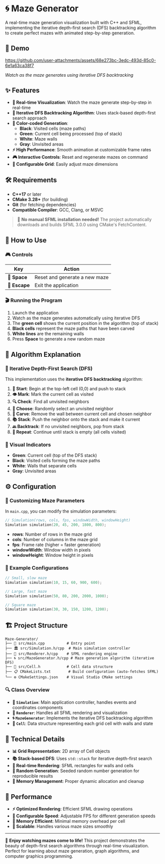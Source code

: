 # 🌀 Maze Generator

A real-time maze generation visualization built with C++ and SFML, implementing the iterative depth-first search (DFS) backtracking algorithm to create perfect mazes with animated step-by-step generation.

## 📸 Demo

https://github.com/user-attachments/assets/68e273bc-3edc-493d-85c0-6e1a63ca38f7

*Watch as the maze generates using iterative DFS backtracking*

## ✨ Features

- **🎯 Real-time Visualization**: Watch the maze generate step-by-step in real-time
- **🔄 Iterative DFS Backtracking Algorithm**: Uses stack-based depth-first search approach
- **🎨 Color-coded Generation**: 
  - **Black**: Visited cells (maze paths)
  - **Green**: Current cell being processed (top of stack)
  - **White**: Maze walls
  - **Gray**: Unvisited areas
- **⚡ High Performance**: Smooth animation at customizable frame rates
- **🎮 Interactive Controls**: Reset and regenerate mazes on command
- **📐 Configurable Grid**: Easily adjust maze dimensions

## 🛠️ Requirements

- **C++17** or later
- **CMake 3.28+** (for building)
- **Git** (for fetching dependencies)
- **Compatible Compiler**: GCC, Clang, or MSVC

> 🎉 **No manual SFML installation needed!** The project automatically downloads and builds SFML 3.0.0 using CMake's FetchContent.

## 🎯 How to Use

### 🎮 Controls

| Key | Action |
|-----|--------|
| **🔄 Space** | Reset and generate a new maze |
| **🚪 Escape** | Exit the application |

### 🎬 Running the Program

1. Launch the application
2. Watch as the maze generates automatically using iterative DFS
3. The **green cell** shows the current position in the algorithm (top of stack)
4. **Black cells** represent the maze paths that have been carved
5. **White lines** are the remaining walls
6. Press **Space** to generate a new random maze

## 🔧 Algorithm Explanation

### 🧠 Iterative Depth-First Search (DFS)

This implementation uses the **iterative DFS backtracking** algorithm:

1. **🎯 Start**: Begin at the top-left cell (0,0) and push to stack
2. **👁️ Mark**: Mark the current cell as visited
3. **🔍 Check**: Find all unvisited neighbors
4. **🎲 Choose**: Randomly select an unvisited neighbor
5. **🧱 Carve**: Remove the wall between current cell and chosen neighbor
6. **📚 Stack**: Push the neighbor onto the stack and make it current
7. **🔙 Backtrack**: If no unvisited neighbors, pop from stack
8. **🔁 Repeat**: Continue until stack is empty (all cells visited)

### 🎨 Visual Indicators

- **Green**: Current cell (top of the DFS stack)
- **Black**: Visited cells forming the maze paths
- **White**: Walls that separate cells
- **Gray**: Unvisited areas

## ⚙️ Configuration

### 📐 Customizing Maze Parameters

In `main.cpp`, you can modify the simulation parameters:

```cpp
// Simulation(rows, cols, fps, windowWidth, windowHeight)
Simulation simulation(20, 45, 200, 1800, 800);
```

- **rows**: Number of rows in the maze grid
- **cols**: Number of columns in the maze grid  
- **fps**: Frame rate (higher = faster generation)
- **windowWidth**: Window width in pixels
- **windowHeight**: Window height in pixels

### 🎯 Example Configurations

```cpp
// Small, slow maze
Simulation simulation(10, 15, 60, 900, 600);

// Large, fast maze
Simulation simulation(50, 80, 200, 2000, 1000);

// Square maze
Simulation simulation(30, 30, 150, 1200, 1200);
```

## 🏗️ Project Structure

```
Maze-Generator/
├── 📄 src/main.cpp          # Entry point
├── 🏛️ src/Simulation.h/cpp  # Main simulation controller
├── 🎨 src/Renderer.h/cpp    # SFML rendering engine
├── 🌀 src/MazeGenerator.h/cpp # Maze generation algorithm (iterative DFS)
├── 🔲 src/Cell.h            # Cell data structure
├── 📋 CMakeLists.txt        # Build configuration (auto-fetches SFML)
└── ⚙️ CMakeSettings.json    # Visual Studio CMake settings
```

### 🔍 Class Overview

- **🎯 `Simulation`**: Main application controller, handles events and coordinates components
- **🎨 `Renderer`**: Handles all SFML rendering and visualization
- **🌀 `MazeGenerator`**: Implements the iterative DFS backtracking algorithm
- **🔲 `Cell`**: Data structure representing each grid cell with walls and state

## 🔧 Technical Details

- **📊 Grid Representation**: 2D array of Cell objects
- **📚 Stack-based DFS**: Uses `std::stack` for iterative depth-first search
- **🎨 Real-time Rendering**: SFML rectangles for walls and cells
- **🎲 Random Generation**: Seeded random number generation for reproducible results
- **💾 Memory Management**: Proper dynamic allocation and cleanup

## 🚀 Performance

- **⚡ Optimized Rendering**: Efficient SFML drawing operations
- **🔄 Configurable Speed**: Adjustable FPS for different generation speeds
- **💾 Memory Efficient**: Minimal memory overhead per cell
- **📱 Scalable**: Handles various maze sizes smoothly

---

🎉 **Enjoy watching mazes come to life!** This project demonstrates the beauty of depth-first search algorithms through real-time visualization. Perfect for learning about maze generation, graph algorithms, and computer graphics programming.

